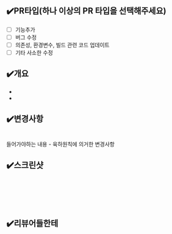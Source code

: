 ## ✔️PR타입(하나 이상의 PR 타입을 선택해주세요)

- [ ] 기능추가
- [ ] 버그 수정
- [ ] 의존성, 환경변수, 빌드 관련 코드 업데이트
- [ ] 기타 사소한 수정

## ✔️개요

-
-

## ✔️변경사항

<br>
들어가야하는 내용
- 육하원칙에 의거한 변경사항

<br>

## ✔️스크린샷

<br>
<br>
<br>
<br>

## ✔️리뷰어들한테

<br>
<br>
<br>
